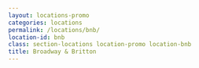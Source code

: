 ```yaml
---
layout: locations-promo
categories: locations
permalink: /locations/bnb/
location-id: bnb
class: section-locations location-promo location-bnb
title: Broadway & Britton
---
```

